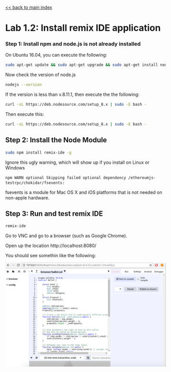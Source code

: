 [<< back to main index](../README.md)

Lab 1.2: Install remix IDE application
======================================


### Step 1: Install npm and node.js is not already installed

On Ubuntu 16.04, you can execute the following:

```bash
sudo apt-get update && sudo apt-get upgrade && sudo apt-get install nodejs npm curl
```

Now check the version of node.js

```bash
nodejs --version
```
If the version is less than v.8.11.1, then execute the the following:

```bash
curl -sL https://deb.nodesource.com/setup_8.x | sudo -E bash -
```

Then execute this:

```bash
curl -sL https://deb.nodesource.com/setup_8.x | sudo -E bash -
```


## Step 2: Install the Node Module

```bash
sudo npm install remix-ide -g
```



Ignore this ugly warning, which will show up if you install on Linux or Windows

```console
npm WARN optional Skipping failed optional dependency /ethereumjs-testrpc/chokidar/fsevents:
```

fsevents is a module for Mac OS X and iOS platforms that is not needed on non-apple hardware.

## Step 3: Run and test remix IDE

```bash
remix-ide
```

Go to VNC and go to a browser (such as Google Chrome).

Open up the location http://localhost:8080/

You should see somethin like the following:

![alt_text](../../images/lab1-2-start.png)

